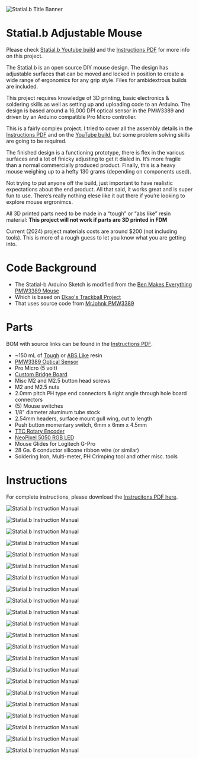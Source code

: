 ![Statial.b Title Banner](docs/img/hero.png)

# Statial.b Adjustable Mouse
Please check [Statial.b Youtube build](youtube) and the [Instructions PDF](docs/PDF) for more info on this project.

The Statial.b is an open source DIY mouse design. The design has adjustable surfaces that can be moved and locked in position to create a wide range of ergonomics for any grip style. Files for ambidextrous builds are included.

This project requires knowledge of 3D printing, basic electronics & soldering skills as well as setting up and uploading code to an Arduino. The design is based around a 16,000 DPI optical sensor in the PMW3389 and driven by an Arduino compatible Pro Micro controller.

This is a fairly complex project. I tried to cover all the assembly details in the [Instructions PDF](docs/PDF) and on the [YouTube build](youtube), but some problem solving skills are going to be required.

The finished design is a functioning prototype, there is flex in the various surfaces and a lot of finicky adjusting to get it dialed in. It’s more fragile than a normal commercially produced product. Finally, this is a heavy mouse weighing up to a hefty 130 grams (depending on components used).

Not trying to put anyone off the build, just important to have realistic expectations about the end product. All that said, it works great and is super fun to use. There’s really nothing elese like it out there if you’re looking to explore mouse ergronimcs.

All 3D printed parts need to be made in a “tough” or “abs like” resin material:
**This project will not work if parts are 3D printed in FDM**

Current (2024) project materials costs are around $200 (not including tools). This is more of a rough guess to let you know what you are getting into.


# Code Background
* The Statial-b Arduino Sketch is modified from the [Ben Makes Everything PMW3389 Mouse](https://github.com/BenMakesEverything/PMW3389_Mouse)
* Which is based on [Dkao's Trackball Project](https://github.com/dkao/Kensington_Expert_Mouse_PMW3389_Arduino)
* That uses source code from [MrJohnk PMW3389](https://github.com/mrjohnk/PMW3389DM)

# Parts
BOM with source links can be found in the [Instructions PDF](docs/PDF).

* ~150 mL of [Tough](https://formlabs.com/store/materials/tough-2000-resin/) or [ABS Like](https://store.anycubic.com/products/abs-like-resin-pro-2?srsltid=AfmBOorbNIAT1lDaxvKePQiVIKgR78rkpZjJtzsf-5b1XAJdDYxI4YjZ) resin
* [PMW3389 Optical Sensor](https://www.tindie.com/products/citizenjoe/pmw3389-motion-sensor/)
* Pro Micro (5 volt)
* [Custom Bridge Board](docs/PDF)
* Misc M2 and M2.5 button head screws
* M2 and M2.5 nuts
* 2.0mm pitch PH type end connectors & right angle through hole board connectors
* (5) Mouse switches
* 1/8" diameter aluminum tube stock
* 2.54mm headers, surface mount gull wing, cut to length
* Push button momentary switch, 6mm x 6mm x 4.5mm
* [TTC Rotary Encoder](https://www.amazon.com/dp/B0CF9FS3QS?_encoding=UTF8&psc=1&ref=cm_sw_r_cp_ud_dp_CJSM6787T27A3HG0CDGT&ref_=cm_sw_r_cp_ud_dp_CJSM6787T27A3HG0CDGT&social_share=cm_sw_r_cp_ud_dp_CJSM6787T27A3HG0CDGT&skipTwisterOG=1)
* [NeoPixel 5050 RGB LED](https://www.adafruit.com/product/1655)
* Mouse Glides for Logitech G-Pro
* 28 Ga. 6 conductor silicone ribbon wire (or similar)
* Soldering Iron, Multi-meter, PH Crimping tool and other misc. tools


# Instructions
For complete instructions, please download the [Instrucitons PDF here](docs/PDF).

![Statial.b Instruction Manual](img/statial-b_inst_02.png)

![Statial.b Instruction Manual](img/statial-b_inst_03.png)

![Statial.b Instruction Manual](img/statial-b_inst_04.png)

![Statial.b Instruction Manual](img/statial-b_inst_05.png)

![Statial.b Instruction Manual](img/statial-b_inst_06.png)

![Statial.b Instruction Manual](img/statial-b_inst_07.png)

![Statial.b Instruction Manual](img/statial-b_inst_08.png)

![Statial.b Instruction Manual](img/statial-b_inst_09.png)

![Statial.b Instruction Manual](img/statial-b_inst_10.png)

![Statial.b Instruction Manual](img/statial-b_inst_11.png)

![Statial.b Instruction Manual](img/statial-b_inst_12.png)

![Statial.b Instruction Manual](img/statial-b_inst_13.png)

![Statial.b Instruction Manual](img/statial-b_inst_14.png)

![Statial.b Instruction Manual](img/statial-b_inst_15.png)

![Statial.b Instruction Manual](img/statial-b_inst_16.png)

![Statial.b Instruction Manual](img/statial-b_inst_17.png)

![Statial.b Instruction Manual](img/statial-b_inst_18.png)

![Statial.b Instruction Manual](img/statial-b_inst_19.png)

![Statial.b Instruction Manual](img/statial-b_inst_20.png)

![Statial.b Instruction Manual](img/statial-b_inst_21.png)

![Statial.b Instruction Manual](img/statial-b_inst_22.png)

![Statial.b Instruction Manual](img/statial-b_inst_23.png)
